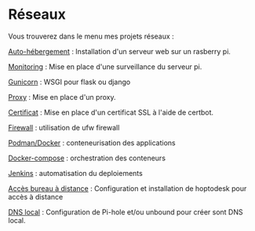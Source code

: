 <h1>Réseaux</h1>

Vous trouverez dans le menu mes projets réseaux :

[Auto-hébergement](autohebergement.md) : Installation d'un serveur web sur un rasberry pi.

[Monitoring](monitoring.md) : Mise en place d'une surveillance du serveur pi.

[Gunicorn](gunicorn.md) : WSGI pour flask ou django

[Proxy](proxy.md) : Mise en place d'un proxy.

[Certificat](certificats.md) : Mise en place d'un certificat SSL à l'aide de certbot.

[Firewall](firewall.md) : utilisation de ufw firewall

[Podman/Docker](podman.md) : conteneurisation des applications

[Docker-compose](docker-compose.md) : orchestration des conteneurs

[Jenkins](jenkins.md) : automatisation du deploiements

[Accès bureau à distance](hoptodesk.md) : Configuration et installation de hoptodesk pour accès à distance

[DNS local](DNS_local.md) : Configuration de Pi-hole et/ou unbound pour créer sont DNS local.